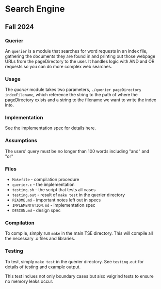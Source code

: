 # Search Engine

## Fall 2024

### Querier
An `querier` is a module that searches for word requests in an index file, gathering the documents they are found in and printing out those webpage URLs from the pageDirectory to the user. It handles logic with AND and OR requests so you can do more complex web searches.

### Usage
The *querier* module takes two parameters, `./querier pageDirectory indexFilename`, which reference the string to the path of where the pageDirectory exists and a string to the filename we want to write the index into.

### Implementation
See the implementation spec for details here. 

### Assumptions
The users' query must be no longer than 100 words including "and" and "or"

### Files
- `Makefile` - compilation procedure
- `querier.c` - the implementation
- `testing.sh` - the script that tests all cases
- `testing.out` - result of `make test` in the querier directory
- `README.md` - important notes left out in specs
- `IMPLEMENTATION.md` - implementation spec 
- `DESIGN.md` - design spec

### Compilation
To compile, simply run `make` in the main TSE directory. This will compile all the necessary .o files and libraries.

### Testing
To test, simply `make test` in the querier directory. See `testing.out` for details of testing and example output.

This test inclues not only boundary cases but also valgrind tests to ensure no memory leaks occur.
